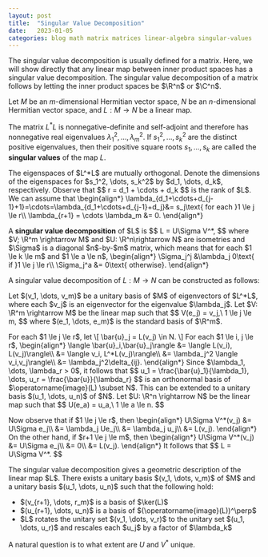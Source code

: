 ```yaml
---
layout: post
title:  "Singular Value Decomposition"
date:   2023-01-05
categories: blog math matrix matrices linear-algebra singular-values
---
```

$\newcommand\R{\mathbb{R}}\newcommand\C{\mathbb{C}}\newcommand\Z{\mathbb{Z}}$

The singular value decomposition is usually defined for a matrix. Here, we will show directly that any linear map between inner product spaces has a singular value decomposition. The singular value decomposition of a matrix follows by letting the inner product spaces be $\R^n$ or $\C^n$.

Let $M$ be an $m$-dimensional Hermitian vector space, $N$ be an $n$-dimensional Hermitian vector space, and $L: M \rightarrow N$ be a linear map.

The matrix $L^*L$ is nonnegative-definite and self-adjoint and therefore has  nonnegative real eigenvalues $\lambda_1^2, \dots, \lambda_m^2$. If $s_1^2, \dots, s_k^2$ are the distinct positive eigenvalues, then their positive square roots $s_1, \dots, s_k$ are called the **singular values** of the map $L$.

<p>
The eigenspaces of $L^*L$ are mutually orthogonal. Denote the dimensions of the eigenspaces for $s_1^2, \dots, s_k^2$ by $d_1, \dots, d_k$, respectively. Observe that
$$
  r = d_1 + \cdots + d_k
$$
is the rank of $L$. 
We can assume that
\begin{align*}
\lambda_{d_1+\cdots+d_{j-1}+1}=\cdots=\lambda_{d_1+\cdots+d_{j-1}+d_j}&= s_j\text{ for each }1 \le j \le r\\
\lambda_{r+1} = \cdots \lambda_m &= 0.
\end{align*}
</p>

<p>
A <b>singular value decomposition</b> of $L$ is
$$
L = U\Sigma V^*,
$$
where $V; \R^m \rightarrow M$ and $U: \R^n\rightarrow N$ are isometries and $\Sigma$ is a diagonal $n$-by-$m$ matrix, which means that for each $1 \le k \le m$ and $1 \le a \le n$,
\begin{align*}
  \Sigma_j^j &\lambda_j 0\text{ if }1 \le j \le r\\
  \Sigma_j^a &= 0\text{ otherwise}.
\end{align*}
</p>

A singular value decomposition of $L: M \rightarrow N$ can be constructed as follows:

<p>
Let $(v_1, \dots, v_m)$ be a unitary basis of $M$ of eigenvectors of $L^*L$, where each $v_j$ is an eigenvector for the eigenvalue $\lambda_j$.  Let $V: \R^m \rightarrow M$ be the linear map such that
$$
V(e_j) = v_j,\ 1 \le j \le m,
$$
where $(e_1, \dots, e_m)$ is the standard basis of $\R^m$.
</p>

<p>
For each $1 \le j \le r$, let
\[
  \bar{u}_j = L(v_j) \in N.
\]
For each $1 \le i, j \le r$,
\begin{align*}
  \langle \bar{u}_i,\bar{u}_j\rangle &= \langle L(v_i), L(v_j)\rangle\\
                                     &= \langle v_i, L^*L(v_j)\rangle\\
                                     &= \lambda_j^2 \langle v_i,v_j\rangle\\
                                     &= \lambda_j^2\delta_{ij}.
\end{align*}
Since $\lambda_1, \dots, \lambda_r > 0$, it follows that
$$
u_1 = \frac{\bar{u}_1}{\lambda_1}, \dots, u_r = \frac{\bar{u}}{\lambda_r}
$$
is an orthonormal basis of $\operatorname{image}(L) \subset N$. This can be extended to a unitary basis $(u_1, \dots, u_n)$ of $N$. Let $U: \R^n \rightarrow N$ be the linear map such that
$$
U(e_a) = u_a,\ 1 \le a \le n.
$$
</p>

<p>
Now observe that if $1 \le j \le r$, then
\begin{align*}
  U\Sigma V^*(v_j)
  &=   U\Sigma e_j\\
  &= \lambda_j Ue_j\\
  &= \lambda_j u_j\\
  &= L(v_j).
\end{align*}
On the other hand, if $r+1 \le j \le m$, then
\begin{align*}
  U\Sigma V^*(v_j)
  &= U\Sigma e_j\\
  &= 0\\
  &= L(v_j).
\end{align*}
It follows that
$$
L = U\Sigma V^*.
$$
</p>

<p>
The singular value decomposition gives a geometric description of the linear map $L$. There exists a unitary basis $(v_1, \dots, v_m)$ of $M$ and a unitary basis $(u_1, \dots, u_n)$ such that the following hold:
<ul>
<li>$(v_{r+1}, \dots, r_m)$ is a basis of $\ker(L)$</li>
<li>$(u_{r+1}, \dots, u_n)$ is a basis of $(\operatorname{image}(L))^\perp$</li>
<li>$L$ rotates the unitary set $(v_1, \dots, v_r)$ to the unitary set $(u_1, \dots, u_r)$ and rescales each $u_j$ by a factor of $\lambda_k$</li>
</ul>
</p>

A natural question is to what extent are $U$ and $V^*$ unique.


